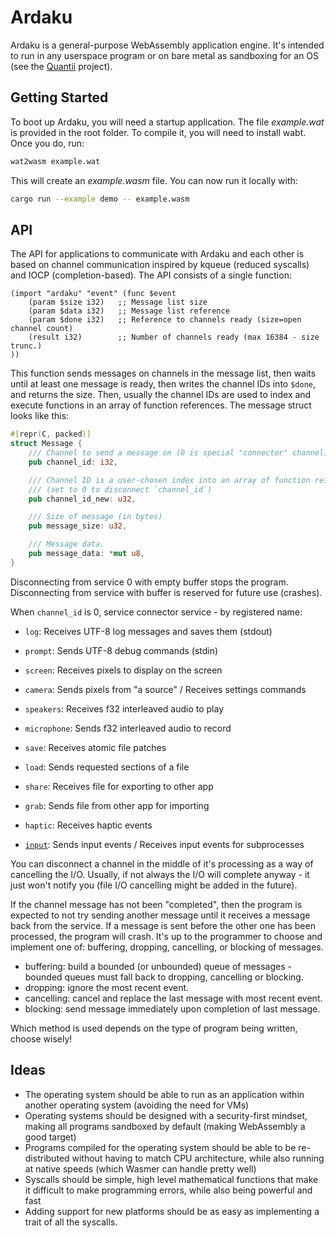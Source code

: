 # Ardaku
Ardaku is a general-purpose WebAssembly application engine.  It's intended to
run in any userspace program or on bare metal as sandboxing for an OS (see the
[Quantii](https://github.com/ardaku/quantii) project).

## Getting Started
To boot up Ardaku, you will need a startup application.  The file *example.wat*
is provided in the root folder.  To compile it, you will need to install wabt.
Once you do, run:

```bash
wat2wasm example.wat
```

This will create an *example.wasm* file.  You can now run it locally with:

```bash
cargo run --example demo -- example.wasm
```

## API
The API for applications to communicate with Ardaku and each other is based on
channel communication inspired by kqueue (reduced syscalls) and IOCP
(completion-based).  The API consists of a single function:

```wat
(import "ardaku" "event" (func $event
    (param $size i32)   ;; Message list size
    (param $data i32)   ;; Message list reference
    (param $done i32)   ;; Reference to channels ready (size=open channel count)
    (result i32)        ;; Number of channels ready (max 16384 - size trunc.)
))
```

This function sends messages on channels in the message list, then waits until
at least one message is ready, then writes the channel IDs into `$done`, and
returns the size.  Then, usually the channel IDs are used to index and execute
functions in an array of function references.  The message struct looks like
this:

```rust
#[repr(C, packed)]
struct Message {
    /// Channel to send a message on (0 is special "connector" channel)
    pub channel_id: i32,

    /// Channel ID is a user-chosen index into an array of function references.
    /// (set to 0 to disconnect `channel_id`)
    pub channel_id_new: u32,

    /// Size of message (in bytes)
    pub message_size: u32,

    /// Message data.
    pub message_data: *mut u8,
}
```

Disconnecting from service 0 with empty buffer stops the program.
Disconnecting from service with buffer is reserved for future use (crashes).

When `channel_id` is 0, service connector service - by registered name:

 - `log`: Receives UTF-8 log messages and saves them (stdout)
 - `prompt`: Sends UTF-8 debug commands (stdin)

 - `screen`: Receives pixels to display on the screen
 - `camera`: Sends pixels from "a source" / Receives settings commands

 - `speakers`: Receives f32 interleaved audio to play
 - `microphone`: Sends f32 interleaved audio to record

 - `save`: Receives atomic file patches
 - `load`: Sends requested sections of a file

 - `share`: Receives file for exporting to other app
 - `grab`: Sends file from other app for importing

 - `haptic`: Receives haptic events
 - [`input`](input.md): Sends input events / Receives input events for subprocesses

You can disconnect a channel in the middle of it's processing as a way of
cancelling the I/O.  Usually, if not always the I/O will complete anyway - it
just won't notify you (file I/O cancelling might be added in the future).

If the channel message has not been "completed", then the program is expected
to not try sending another message until it receives a message back from the
service.  If a message is sent before the other one has been processed, the
program will crash.  It's up to the programmer to choose and implement one of:
buffering, dropping, cancelling, or blocking of messages.

 - buffering: build a bounded (or unbounded) queue of messages - bounded queues
   must fall back to dropping, cancelling or blocking.
 - dropping: ignore the most recent event.
 - cancelling: cancel and replace the last message with most recent event.
 - blocking: send message immediately upon completion of last message.

Which method is used depends on the type of program being written, choose
wisely!

## Ideas
 - The operating system should be able to run as an application within another
   operating system (avoiding the need for VMs)
 - Operating systems should be designed with a security-first mindset, making
   all programs sandboxed by default (making WebAssembly a good target)
 - Programs compiled for the operating system should be able to be
   re-distributed without having to match CPU architecture, while also running
   at native speeds (which Wasmer can handle pretty well)
 - Syscalls should be simple, high level mathematical functions that make it
   difficult to make programming errors, while also being powerful and fast
 - Adding support for new platforms should be as easy as implementing a trait of
   all the syscalls.
